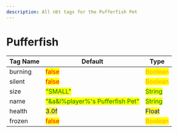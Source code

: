 ```yaml
---
description: All nbt tags for the Pufferfish Pet
---
```



# Pufferfish

| Tag Name     | Default                                                            | Type                                         |
| ------------ | ------------------------------------------------------------------ | -------------------------------------------- |
| burning | <mark style="color:red;">false</mark> | <mark style="color:orange;">Boolean</mark> |
| silent | <mark style="color:red;">false</mark> | <mark style="color:orange;">Boolean</mark> |
| size | <mark style="color:green;">"SMALL"</mark> | <mark style="color:green;">String</mark> |
| name | <mark style="color:green;">"&a&l%player%'s Pufferfish Pet"</mark> | <mark style="color:green;">String</mark> |
| health | <mark style="color:blue;">3.0f</mark> | <mark style="color:blue;">Float</mark> |
| frozen | <mark style="color:red;">false</mark> | <mark style="color:orange;">Boolean</mark> |
